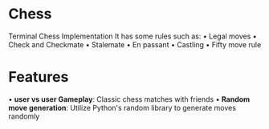 # Chess
Terminal Chess Implementation
It has some rules such as:
 • Legal moves
 • Check and Checkmate
 • Stalemate
 • En passant
 • Castling
 • Fifty move rule
# Features
 • **user vs user Gameplay**: Classic chess matches with friends
 • **Random move generation**: Utilize Python's random library to generate moves randomly

